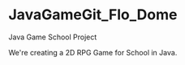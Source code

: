 JavaGameGit_Flo_Dome
====================

Java Game School Project

We're creating a 2D RPG Game for School in Java.

